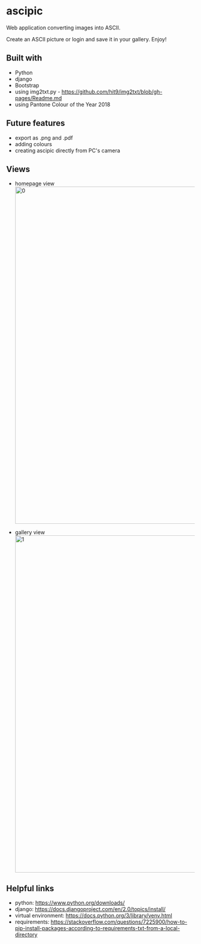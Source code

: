 # ascipic
Web application converting images into ASCII. 

Create an ASCII picture or login and save it in your gallery. 
Enjoy!




## Built with
- Python
- django
- Bootstrap
- using img2txt.py - https://github.com/hit9/img2txt/blob/gh-pages/Readme.md
- using Pantone Colour of the Year 2018




## Future features
- export as .png and .pdf 
- adding colours 
- creating ascipic directly from PC's camera




## Views
- homepage view
  <img width="900" alt="0" src="https://user-images.githubusercontent.com/26287150/39205777-f094acb4-47fb-11e8-8abe-eb561c6b2afb.png">

- gallery view 
  <img width="900" alt="1" src="https://user-images.githubusercontent.com/26287150/39205898-4b27b2ac-47fc-11e8-8abb-b98528098809.png">





## Helpful links

- python: https://www.python.org/downloads/
- django: https://docs.djangoproject.com/en/2.0/topics/install/
- virtual environment: https://docs.python.org/3/library/venv.html
- requirements: https://stackoverflow.com/questions/7225900/how-to-pip-install-packages-according-to-requirements-txt-from-a-local-directory
